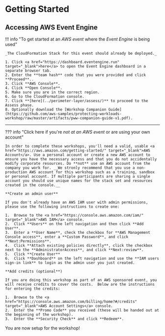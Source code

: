 # Getting Started

## Accessing AWS Event Engine

!!! info  "To get started at an *AWS event* where the *Event Engine* is being used" 

    _The CloudFormation Stack for this event should already be deployed._

	1. Click <a href="https://dashboard.eventengine.run" target="_blank">here</a> to open the Event Engine dashboard in a separate browser tab.
	2. Enter the **team hash** code that you were provided and click **Proceed**.. 
	3. Click **AWS Console**.
	4. Click **Open Console**.
	5. Make sure you are in the correct region.
	6. Go to the CloudFormation console.
	7. Click **[here](../perimeter-layer/assess/)** to proceed to the Assess phase.
	8. Optionally download the [Workshop Companion Guide](https://github.com/aws-samples/protecting-workloads-workshop/raw/master/artifacts/pww-companion-guide-v1.pdf).

---

??? info  "Click here if you're *not at an AWS event* or are using your own account" 

    In order to complete these workshops, you'll need a valid, usable <a href="https://aws.amazon.com/getting-started/" target="_blank">AWS Account</a>. Use a personal account or create a new AWS account to ensure you have the necessary access and that you do not accidentally modify corporate resources. Do **not** use an AWS account from the company you work for. __We stronly recommend that you use a non-production AWS account for this workshop such as a training, sandbox or personal account. If multiple participants are sharing a single account you should use unique names for the stack set and resources created in the console.__

	**Create an admin user**

	If you don't already have an AWS IAM user with admin permissions, please use the following instructions to create one:

	1.  Browse to the <a href="https://console.aws.amazon.com/iam/" target="_blank">AWS IAM</a> console.
	2.  Click **Users** on the left navigation and then click **Add User**.
	3.  Enter a **User Name**, check the checkbox for **AWS Management Console access**, enter a **Custom Password**, and click **Next:Permissions**.
	4.  Click **Attach existing policies directly**, click the checkbox next to the **AdministratorAccess**, and click **Next:review**.
	5.  Click **Create User**
	6.  Click **Dashboard** on the left navigation and use the **IAM users sign-in link** to login as the admin user you just created.

	**Add credits (optional**)

	If you are doing this workshop as part of an AWS sponsored event, you will receive credits to cover the costs.  Below are the instructions for entering the credits:

	1.  Browse to the <a href="https://console.aws.amazon.com/billing/home?#/credits" target="_blank">AWS Account Settings</a> console.
	2.  Enter the **Promo Code** you received (these will be handed out at the beginning of the workshop).
	3.  Enter the **Security Check** and click **Redeem**.


You are now setup for the workshop!
